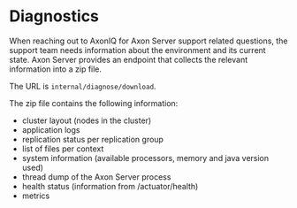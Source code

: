 # Diagnostics

When reaching out to AxonIQ for Axon Server support related questions, the support team needs information about the environment and its current state. Axon Server provides an endpoint that collects the relevant information into a zip file.

The URL is `internal/diagnose/download`.

The zip file contains the following information:

- cluster layout (nodes in the cluster)
- application logs
- replication status per replication group
- list of files per context
- system information (available processors, memory and java version used)
- thread dump of the Axon Server process
- health status (information from /actuator/health)
- metrics 
